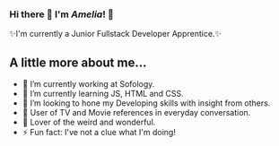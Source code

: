 ### Hi there 👋 I'm *Amelia*! 💜

✨I'm currently a Junior Fullstack Developer Apprentice.✨

## A little more about me...

- 🔭 I’m currently working at Sofology. 
- 🌱 I’m currently learning JS, HTML and CSS. 
- 👯 I’m looking to hone my Developing skills with insight from others. 
- 🎥 User of TV and Movie references in everyday conversation. 
- 🔮 Lover of the weird and wonderful. 
- ⚡ Fun fact: I've not a clue what I'm doing! 

